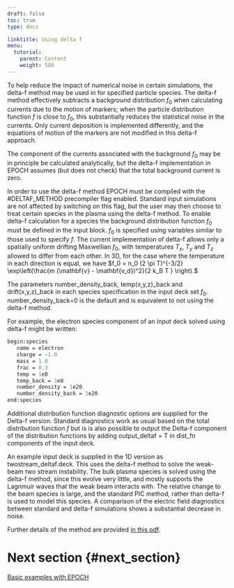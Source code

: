 ```yaml
---
draft: false
toc: true
type: docs

linktitle: Using delta f
menu:
  tutorial:
    parent: Content
    weight: 580
---
```


To help reduce the impact of numerical noise in certain simulations, the
delta-f method may be used in for specified particle species. The
delta-f method effectively subtracts a background distribution $f_0$
when calculating currents due to the motion of markers; when the
particle distribution function $f$ is close to $f_0$, this substantially
reduces the statistical noise in the currents. Only current deposition
is implemented differently, and the equations of motion of the markers
are not modified in this delta-f approach.

The component of the currents associated with the background $f_0$ may
be in principle be calculated analytically, but the delta-f
implementation in EPOCH assumes (but does not check) that the total
background current is zero.

In order to use the delta-f method EPOCH must be compiled with the
\#DELTAF_METHOD precompiler flag enabled. Standard input simulations
are not affected by switching on this flag, but the user may then choose
to treat certain species in the plasma using the delta-f method. To
enable delta-f calculation for a species the background distribution
function $f_0$ must be defined in the input block. $f_0$ is specified
using variables similar to those used to specify $f$. The current
implementation of delta-f allows only a spatially uniform drifting
Maxwellian $f_0$, with temperatures $T_x$, $T_y$ and $T_z$ allowed to
differ from each other. In 3D, for the case where the temperature in
each direction is equal, we have
$f_0 = n_0 (2 \pi T)^{-3/2} \exp\left(\frac{m (\mathbf{v} - \mathbf{v_d})^2}{2 k_B T } \right).$

The parameters number_density_back, temp(x,y,z)_back and
drift(x,y,z)_back in each species specification in the input deck set
$f_0$. number_density_back=0 is the default and is equivalent to not
using the delta-f method.

For example, the electron species component of an input deck solved
using delta-f might be written:

```perl
begin:species 
   name = electron 
   charge = -1.0 
   mass = 1.0 
   frac = 0.3 
   temp = 1e8 
   temp_back = 1e8 
   number_density = 1e20 
   number_density_back = 1e20 
end:species
```

Additional distribution function diagnostic options are supplied for the
Delta-f version. Standard diagnostics work as usual based on the total
distribution function $f$ but is is also possible to output the Delta-f
component of the distribution functions by adding output_deltaf = T in
dist_fn components of the input deck.

An example input deck is supplied in the 1D version as
twostream_deltaf.deck. This uses the delta-f method to solve the
weak-beam two stream instability. The bulk plasma species is solved
using the delta-f method, since this evolve very little, and mostly
supports the Lagnmuir waves that the weak beam interacts with. The
relative change to the beam species is large, and the standard PIC
method, rather than delta-f is used to model this species. A comparison
of the electric field diagnostics between standard and delta-f
simulations shows a substantial decrease in noise.

Further details of the method are provided [ in this
pdf](Media:talk_deltaf.pdf "wikilink").

# Next section {#next_section}

[Basic examples with EPOCH][Basic_examples]


<!-- ########################  Cross references  ######################## -->


[Acknowledging_EPOCH]: /tutorial/acknowledging_epoch
[Basic_examples]: /tutorial/basic_examples
[Basic_examples__focussing_a_gaussian_beam]: /tutorial/basic_examples/#focussing_a_gaussian_beam
[Binary_files]: /tutorial/binary_files
[Calculable_particle_properties]: /tutorial/calculable_particle_properties
[Compiler_Flags]: /tutorial/compiler_flags
[Compiling]: /tutorial/compiling
[FAQ]: /tutorial/faq
[FAQ__how_do_i_obtain_the_code]: /tutorial/faq/#how_do_i_obtain_the_code
[Input_deck]: /tutorial/input_deck
[Input_deck_adf]: /tutorial/input_deck_adf
[Input_deck_boundaries]: /tutorial/input_deck_boundaries
[Input_deck_boundaries__cpml_boundary_conditions]: /tutorial/input_deck_boundaries/#cpml_boundary_conditions
[Input_deck_boundaries__thermal_boundary_conditions]: /tutorial/input_deck_boundaries/#thermal_boundary_conditions
[Input_deck_collisions]: /tutorial/input_deck_collisions
[Input_deck_constant]: /tutorial/input_deck_constant
[Input_deck_control]: /tutorial/input_deck_control
[Input_deck_control__basics]: /tutorial/input_deck_control/#basics
[Input_deck_control__maxwell_solvers]: /tutorial/input_deck_control/#maxwell_solvers
[Input_deck_control__requesting_output_dumps_at_run_time]: /tutorial/input_deck_control/#requesting_output_dumps_at_run_time
[Input_deck_control__stencil_block]: /tutorial/input_deck_control/#stencil_block
[Input_deck_control__strided_current_filtering]: /tutorial/input_deck_control/#strided_current_filtering
[Input_deck_dist_fn]: /tutorial/input_deck_dist_fn
[Input_deck_fields]: /tutorial/input_deck_fields
[Input_deck_injector]: /tutorial/input_deck_injector
[Input_deck_injector__keys]: /tutorial/input_deck_injector/#keys
[Input_deck_laser]: /tutorial/input_deck_laser
[Input_deck_operator]: /tutorial/input_deck_operator
[Input_deck_output__directives]: /tutorial/input_deck_output/#directives
[Input_deck_output_block]: /tutorial/input_deck_output_block
[Input_deck_output_block__derived_variables]: /tutorial/input_deck_output_block/#derived_variables
[Input_deck_output_block__directives]: /tutorial/input_deck_output_block/#directives
[Input_deck_output_block__dumpmask]: /tutorial/input_deck_output_block/#dumpmask
[Input_deck_output_block__multiple_output_blocks]: /tutorial/input_deck_output_block/#multiple_output_blocks
[Input_deck_output_block__particle_variables]: /tutorial/input_deck_output_block/#particle_variables
[Input_deck_output_block__single-precision_output]: /tutorial/input_deck_output_block/#single-precision_output
[Input_deck_output_global]: /tutorial/input_deck_output_global
[Input_deck_particle_file]: /tutorial/input_deck_particle_file
[Input_deck_probe]: /tutorial/input_deck_probe
[Input_deck_qed]: /tutorial/input_deck_qed
[Input_deck_species]: /tutorial/input_deck_species
[Input_deck_species__arbitrary_distribution_functions]: /tutorial/input_deck_species/#arbitrary_distribution_functions
[Input_deck_species__ionisation]: /tutorial/input_deck_species/#ionisation
[Input_deck_species__maxwell_juttner_distributions]: /tutorial/input_deck_species/#maxwell_juttner_distributions
[Input_deck_species__particle_migration_between_species]: /tutorial/input_deck_species/#particle_migration_between_species
[Input_deck_species__species_boundary_conditions]: /tutorial/input_deck_species/#species_boundary_conditions
[Input_deck_subset]: /tutorial/input_deck_subset
[Input_deck_window]: /tutorial/input_deck_window
[Landing]: /tutorial/landing
[Landing_Page]: /tutorial/landing_page
[Libraries]: /tutorial/libraries
[Links]: /tutorial/links
[Maths_parser__functions]: /tutorial/maths_parser/#functions
[Non-thermal_initial_conditions]: /tutorial/non-thermal_initial_conditions
[Previous_versions]: /tutorial/previous_versions
[Python]: /tutorial/python
[Running]: /tutorial/running
[SDF_Landing_Page]: /tutorial/sdf_landing_page
[Structure]: /tutorial/structure
[Using_EPOCH_in_practice]: /tutorial/using_epoch_in_practice
[Using_EPOCH_in_practice__manually_overriding_particle_parameters_set_by_the_autoloader]: /tutorial/using_epoch_in_practice/#manually_overriding_particle_parameters_set_by_the_autoloader
[Using_EPOCH_in_practice__parameterising_input_decks]: /tutorial/using_epoch_in_practice/#parameterising_input_decks
[Using_delta_f]: /tutorial/using_delta_f
[Visualising_SDF_files_with_IDL_or_GDL]: /tutorial/visualising_sdf_files_with_idl_or_gdl
[Visualising_SDF_files_with_LLNL_VisIt]: /tutorial/visualising_sdf_files_with_llnl_visit
[Workshop_examples]: /tutorial/workshop_examples
[Workshop_examples__a_2d_laser]: /tutorial/workshop_examples/#a_2d_laser
[Workshop_examples__a_basic_em-field_simulation]: /tutorial/workshop_examples/#a_basic_em-field_simulation
[Workshop_examples__getting_the_example_decks_for_this_workshop]: /tutorial/workshop_examples/#getting_the_example_decks_for_this_workshop
[Workshop_examples__specifying_particle_species]: /tutorial/workshop_examples/#specifying_particle_species
[Workshop_examples_continued]: /tutorial/workshop_examples_continued

